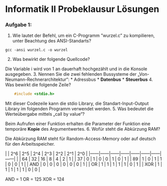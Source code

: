 # Informatik II Probeklausur Lösungen
### Aufgabe 1:
1. Wie lautet der Befehl, um ein C-Programm ”wurzel.c” zu kompilieren, unter Beachtung des ANSI-Standarts?

``` shell
gcc -ansi wurzel.c -o wurzel
```
2. Was bewirkt der folgende Quellcode?

Die Variable i wird von 1 an dauerhaft hochgezählt und in die Konsole ausgegeben.
3. Nennen Sie die zwei fehlenden Bussysteme der „Von-Neumann-Rechnerarchitektur“:
	* Adressbus
	* **Datenbus** 
	* **Steuerbus**
4. Was bewirkt die folgende Zeile?
``` c
	#include <stdio.h>
```

Mit dieser Codezeile kann die stdio Library, die Standart-Input-Output Library im folgenden Programm verwendet werden.
5. Was bedeutet die Werteübergabe mittels „call by value“?

Beim Aufrufen einer Funktion erhalten die Parameter der Funktion eine temporäre **Kopie** des Argumentwertes.
6. Wofür steht die Abkürzung RAM?

Die Abkürzung RAM steht für Random-Access-Memory oder auf deutsch für den Arbeitsspeicher.

|     | 2^6 | 2^5 | 2^4 | 2^3 | 2^2 | 2^1 | 2^0 |
|——|——|——|——|——|——|——|——|
|     | 64  | 32  | 16  | 8   | 4   | 2   | 1   |
| 37  | 0   | 1   | 0   | 0   | 1   | 0   | 1   |
| 89  | 1   | 0   | 1   | 1   | 0   | 0   | 1   |
| AND | 0   | 0   | 0   | 0   | 0   | 0   | 1   |
| OR  | 1   | 1   | 1   | 1   | 1   | 0   | 1   |
| XOR | 1   | 1   | 1   | 1   | 1   | 0   | 0   |

AND = 1
OR = 125
XOR = 124